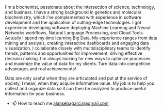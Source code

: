 
I'm a biochemist, passionate about the intersection of science, technology, and business. I have a strong background in genetics and molecular biochemistry, which I've complemented with experience in software development and the application of cutting-edge technologies. I got experience developing software deploying Machine Learning and Neural Networks workflows, Natural Language Processing, and Cloud Tools.
Actually I spend my time learning Big Data.
My experience ranges from data mining and analysis, creating interactive dashboards and engaging data visualization. I collaborate closely with multidisciplinary teams to identify trends, patterns and opportunities for improvement, driving effective decision making. I'm always looking for new ways to optimize processes and maximize the value of data for my clients. Turn data into competitive advantages and real achievements!

Data are only useful when they are articulated and put at the service of society, I mean, when they acquire informative value.
My job is to help you collect and organize data so it can then be analyzed to produce useful information for your business.
- 📫 How to reach me  alansebagarcia@gmail.com 

<!---
alanseb92/alanseb92 is a ✨ special ✨ repository because its `README.md` (this file) appears on your GitHub profile.
You can click the Preview link to take a look at your changes.
--->
